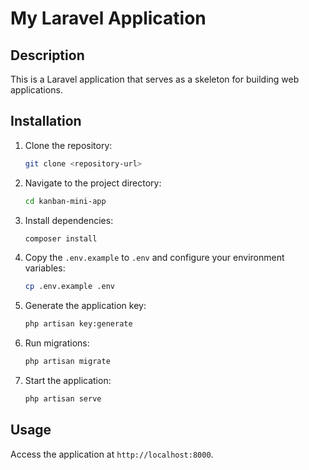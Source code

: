 # My Laravel Application

## Description
This is a Laravel application that serves as a skeleton for building web applications.

## Installation
1. Clone the repository:
   ```bash
   git clone <repository-url>
   ```
2. Navigate to the project directory:
   ```bash
   cd kanban-mini-app
   ```
3. Install dependencies:
   ```bash
   composer install
   ```
4. Copy the `.env.example` to `.env` and configure your environment variables:
   ```bash
   cp .env.example .env
   ```
5. Generate the application key:
   ```bash
   php artisan key:generate
   ```
6. Run migrations:
   ```bash
   php artisan migrate
   ```
7. Start the application:
   ```bash
   php artisan serve
   ```

## Usage
Access the application at `http://localhost:8000`.
